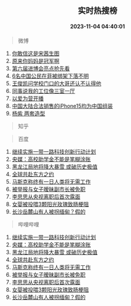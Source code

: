 <div align="center"><h2>实时热搜榜</h2><h4>2023-11-04 04:40:01</h4></div>

> 微博  

1. [你敢信这是宋茜生图](https://s.weibo.com/weibo?q=%23%E4%BD%A0%E6%95%A2%E4%BF%A1%E8%BF%99%E6%98%AF%E5%AE%8B%E8%8C%9C%E7%94%9F%E5%9B%BE%23&t=31&band_rank=1&Refer=top)<br />
2. [原来你妈妈是冠军啊](https://s.weibo.com/weibo?q=%23%E5%8E%9F%E6%9D%A5%E4%BD%A0%E5%A6%88%E5%A6%88%E6%98%AF%E5%86%A0%E5%86%9B%E5%95%8A%23&t=31&band_rank=2&Refer=top)<br />
3. [第六届进博会亮点抢先看](https://s.weibo.com/weibo?q=%23%E7%AC%AC%E5%85%AD%E5%B1%8A%E8%BF%9B%E5%8D%9A%E4%BC%9A%E4%BA%AE%E7%82%B9%E6%8A%A2%E5%85%88%E7%9C%8B%23&t=31&band_rank=3&Refer=top)<br />
4. [6名中国公民在菲被绑架下落不明](https://s.weibo.com/weibo?q=%236%E5%90%8D%E4%B8%AD%E5%9B%BD%E5%85%AC%E6%B0%91%E5%9C%A8%E8%8F%B2%E8%A2%AB%E7%BB%91%E6%9E%B6%E4%B8%8B%E8%90%BD%E4%B8%8D%E6%98%8E%23&t=31&band_rank=4&Refer=top)<br />
5. [王俊凯问学校门口的大哥还认不认得他](https://s.weibo.com/weibo?q=%23%E7%8E%8B%E4%BF%8A%E5%87%AF%E9%97%AE%E5%AD%A6%E6%A0%A1%E9%97%A8%E5%8F%A3%E7%9A%84%E5%A4%A7%E5%93%A5%E8%BF%98%E8%AE%A4%E4%B8%8D%E8%AE%A4%E5%BE%97%E4%BB%96%23&t=31&band_rank=5&Refer=top)<br />
6. [同事说我的工位像三室一厅](https://s.weibo.com/weibo?q=%23%E5%90%8C%E4%BA%8B%E8%AF%B4%E6%88%91%E7%9A%84%E5%B7%A5%E4%BD%8D%E5%83%8F%E4%B8%89%E5%AE%A4%E4%B8%80%E5%8E%85%23&t=31&band_rank=6&Refer=top)<br />
7. [以爱为营开播](https://s.weibo.com/weibo?q=%23%E4%BB%A5%E7%88%B1%E4%B8%BA%E8%90%A5%E5%BC%80%E6%92%AD%23&t=31&band_rank=7&Refer=top)<br />
8. [中国大陆合法销售的iPhone15均为中国组装](https://s.weibo.com/weibo?q=%23%E4%B8%AD%E5%9B%BD%E5%A4%A7%E9%99%86%E5%90%88%E6%B3%95%E9%94%80%E5%94%AE%E7%9A%84iPhone15%E5%9D%87%E4%B8%BA%E4%B8%AD%E5%9B%BD%E7%BB%84%E8%A3%85%23&t=31&band_rank=8&Refer=top)<br />
9. [杨紫 两套造型](https://s.weibo.com/weibo?q=%E6%9D%A8%E7%B4%AB%20%E4%B8%A4%E5%A5%97%E9%80%A0%E5%9E%8B&t=31&band_rank=9&Refer=top)<br />

> 知乎  


> 百度  

1. [继续实施一带一路科技创新行动计划](https://www.baidu.com/s?wd=%E7%BB%A7%E7%BB%AD%E5%AE%9E%E6%96%BD%E4%B8%80%E5%B8%A6%E4%B8%80%E8%B7%AF%E7%A7%91%E6%8A%80%E5%88%9B%E6%96%B0%E8%A1%8C%E5%8A%A8%E8%AE%A1%E5%88%92&sa=fyb_news&rsv_dl=fyb_news)<br />
2. [央媒：高校助学金不能是笔糊涂账](https://www.baidu.com/s?wd=%E5%A4%AE%E5%AA%92%EF%BC%9A%E9%AB%98%E6%A0%A1%E5%8A%A9%E5%AD%A6%E9%87%91%E4%B8%8D%E8%83%BD%E6%98%AF%E7%AC%94%E7%B3%8A%E6%B6%82%E8%B4%A6&sa=fyb_news&rsv_dl=fyb_news)<br />
3. [黑龙江局地将降大暴雪 或破历史极值](https://www.baidu.com/s?wd=%E9%BB%91%E9%BE%99%E6%B1%9F%E5%B1%80%E5%9C%B0%E5%B0%86%E9%99%8D%E5%A4%A7%E6%9A%B4%E9%9B%AA+%E6%88%96%E7%A0%B4%E5%8E%86%E5%8F%B2%E6%9E%81%E5%80%BC&sa=fyb_news&rsv_dl=fyb_news)<br />
4. [全球共赴东方之约](https://www.baidu.com/s?wd=%E5%85%A8%E7%90%83%E5%85%B1%E8%B5%B4%E4%B8%9C%E6%96%B9%E4%B9%8B%E7%BA%A6&sa=fyb_news&rsv_dl=fyb_news)<br />
5. [马斯克称终有一日人类将无需工作](https://www.baidu.com/s?wd=%E9%A9%AC%E6%96%AF%E5%85%8B%E7%A7%B0%E7%BB%88%E6%9C%89%E4%B8%80%E6%97%A5%E4%BA%BA%E7%B1%BB%E5%B0%86%E6%97%A0%E9%9C%80%E5%B7%A5%E4%BD%9C&sa=fyb_news&rsv_dl=fyb_news)<br />
6. [被举报与女子暧昧副市长被免职](https://www.baidu.com/s?wd=%E8%A2%AB%E4%B8%BE%E6%8A%A5%E4%B8%8E%E5%A5%B3%E5%AD%90%E6%9A%A7%E6%98%A7%E5%89%AF%E5%B8%82%E9%95%BF%E8%A2%AB%E5%85%8D%E8%81%8C&sa=fyb_news&rsv_dl=fyb_news)<br />
7. [李思思从央视离职后首次露面](https://www.baidu.com/s?wd=%E6%9D%8E%E6%80%9D%E6%80%9D%E4%BB%8E%E5%A4%AE%E8%A7%86%E7%A6%BB%E8%81%8C%E5%90%8E%E9%A6%96%E6%AC%A1%E9%9C%B2%E9%9D%A2&sa=fyb_news&rsv_dl=fyb_news)<br />
8. [女婴被投喂3颗阳光玫瑰致肠梗阻](https://www.baidu.com/s?wd=%E5%A5%B3%E5%A9%B4%E8%A2%AB%E6%8A%95%E5%96%823%E9%A2%97%E9%98%B3%E5%85%89%E7%8E%AB%E7%91%B0%E8%87%B4%E8%82%A0%E6%A2%97%E9%98%BB&sa=fyb_news&rsv_dl=fyb_news)<br />
9. [长沙岳麓山有人被拐缅甸？假的](https://www.baidu.com/s?wd=%E9%95%BF%E6%B2%99%E5%B2%B3%E9%BA%93%E5%B1%B1%E6%9C%89%E4%BA%BA%E8%A2%AB%E6%8B%90%E7%BC%85%E7%94%B8%EF%BC%9F%E5%81%87%E7%9A%84&sa=fyb_news&rsv_dl=fyb_news)<br />

> 哔哩哔哩  

1. [继续实施一带一路科技创新行动计划](https://www.baidu.com/s?wd=%E7%BB%A7%E7%BB%AD%E5%AE%9E%E6%96%BD%E4%B8%80%E5%B8%A6%E4%B8%80%E8%B7%AF%E7%A7%91%E6%8A%80%E5%88%9B%E6%96%B0%E8%A1%8C%E5%8A%A8%E8%AE%A1%E5%88%92&sa=fyb_news&rsv_dl=fyb_news)<br />
2. [央媒：高校助学金不能是笔糊涂账](https://www.baidu.com/s?wd=%E5%A4%AE%E5%AA%92%EF%BC%9A%E9%AB%98%E6%A0%A1%E5%8A%A9%E5%AD%A6%E9%87%91%E4%B8%8D%E8%83%BD%E6%98%AF%E7%AC%94%E7%B3%8A%E6%B6%82%E8%B4%A6&sa=fyb_news&rsv_dl=fyb_news)<br />
3. [黑龙江局地将降大暴雪 或破历史极值](https://www.baidu.com/s?wd=%E9%BB%91%E9%BE%99%E6%B1%9F%E5%B1%80%E5%9C%B0%E5%B0%86%E9%99%8D%E5%A4%A7%E6%9A%B4%E9%9B%AA+%E6%88%96%E7%A0%B4%E5%8E%86%E5%8F%B2%E6%9E%81%E5%80%BC&sa=fyb_news&rsv_dl=fyb_news)<br />
4. [全球共赴东方之约](https://www.baidu.com/s?wd=%E5%85%A8%E7%90%83%E5%85%B1%E8%B5%B4%E4%B8%9C%E6%96%B9%E4%B9%8B%E7%BA%A6&sa=fyb_news&rsv_dl=fyb_news)<br />
5. [马斯克称终有一日人类将无需工作](https://www.baidu.com/s?wd=%E9%A9%AC%E6%96%AF%E5%85%8B%E7%A7%B0%E7%BB%88%E6%9C%89%E4%B8%80%E6%97%A5%E4%BA%BA%E7%B1%BB%E5%B0%86%E6%97%A0%E9%9C%80%E5%B7%A5%E4%BD%9C&sa=fyb_news&rsv_dl=fyb_news)<br />
6. [被举报与女子暧昧副市长被免职](https://www.baidu.com/s?wd=%E8%A2%AB%E4%B8%BE%E6%8A%A5%E4%B8%8E%E5%A5%B3%E5%AD%90%E6%9A%A7%E6%98%A7%E5%89%AF%E5%B8%82%E9%95%BF%E8%A2%AB%E5%85%8D%E8%81%8C&sa=fyb_news&rsv_dl=fyb_news)<br />
7. [李思思从央视离职后首次露面](https://www.baidu.com/s?wd=%E6%9D%8E%E6%80%9D%E6%80%9D%E4%BB%8E%E5%A4%AE%E8%A7%86%E7%A6%BB%E8%81%8C%E5%90%8E%E9%A6%96%E6%AC%A1%E9%9C%B2%E9%9D%A2&sa=fyb_news&rsv_dl=fyb_news)<br />
8. [女婴被投喂3颗阳光玫瑰致肠梗阻](https://www.baidu.com/s?wd=%E5%A5%B3%E5%A9%B4%E8%A2%AB%E6%8A%95%E5%96%823%E9%A2%97%E9%98%B3%E5%85%89%E7%8E%AB%E7%91%B0%E8%87%B4%E8%82%A0%E6%A2%97%E9%98%BB&sa=fyb_news&rsv_dl=fyb_news)<br />
9. [长沙岳麓山有人被拐缅甸？假的](https://www.baidu.com/s?wd=%E9%95%BF%E6%B2%99%E5%B2%B3%E9%BA%93%E5%B1%B1%E6%9C%89%E4%BA%BA%E8%A2%AB%E6%8B%90%E7%BC%85%E7%94%B8%EF%BC%9F%E5%81%87%E7%9A%84&sa=fyb_news&rsv_dl=fyb_news)<br />
